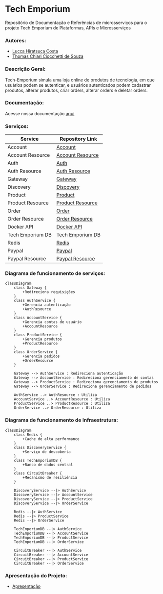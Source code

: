 # Tech Emporium
Repositório de Documentação e Referências de microsserviços para o projeto Tech Emporium de Plataformas, APIs e Microsserviços

### Autores:
- [Lucca Hiratsuca Costa](https://github.com/LuccaHiratsuca)
- [Thomas Chiari Ciocchetti de Souza](https://github.com/thomaschiari)

### Descrição Geral:
Tech-Emporium simula uma loja online de produtos de tecnologia, em que usuários podem se autenticar, e usuários autenticados podem cadastrar produtos, alterar produtos, criar orders, alterar orders e deletar orders. 

### Documentação:
Acesse nossa documentação [aqui](https://thomaschiari.github.io/platform.tech-emporium/)

### Serviços: 

| Service            | Repository Link                                                                                   |
|--------------------|---------------------------------------------------------------------------------------------------|
| Account            | [Account](https://github.com/LuccaHiratsuca/platform.store.account)                               |
| Account Resource   | [Account Resource](https://github.com/LuccaHiratsuca/platform.store.account-resource)             |
| Auth               | [Auth](https://github.com/LuccaHiratsuca/platform.store.auth)                                     |
| Auth Resource      | [Auth Resource](https://github.com/LuccaHiratsuca/platform.store.auth-resource)                   |
| Gateway            | [Gateway](https://github.com/LuccaHiratsuca/platform.store.gateway)                               |
| Discovery          | [Discovery](https://github.com/LuccaHiratsuca/platform.store.discovery)                           |
| Product            | [Product](https://github.com/thomaschiari/platform.tech-emporium.products)                        |
| Product Resource   | [Product Resource](https://github.com/thomaschiari/platform.tech-emporium.product-resource)       |
| Order              | [Order](https://github.com/thomaschiari/platform.tech-emporium.orders)                            |
| Order Resource     | [Order Resource](https://github.com/thomaschiari/platform.tech-emporium.order-resource)           |
| Docker API         | [Docker API](https://github.com/LuccaHiratsuca/platform.store.docker-api)                         |
| Tech Emporium DB   | [Tech Emporium DB](https://github.com/thomaschiari/platform.tech-emporium.db)                     |
| Redis              | [Redis](https://github.com/LuccaHiratsuca/platform.tech-emporium.redis)                           |
| Paypal             | [Paypal](https://github.com/LuccaHiratsuca/platform.tech-emporium.paypal)                         |
| Paypal Resource    | [Paypal Resource](https://github.com/LuccaHiratsuca/platform.tech-emporium.paypal-resource)       |


### Diagrama de funcionamento de serviços:

```mermaid
classDiagram
    class Gateway {
        +Redireciona requisições
    }
    class AuthService {
        +Gerencia autenticação
        +AuthResource
    }
    class AccountService {
        +Gerencia contas de usuário
        +AccountResource
    }
    class ProductService {
        +Gerencia produtos
        +ProductResource
    }
    class OrderService {
        +Gerencia pedidos
        +OrderResource
    }

    Gateway --> AuthService : Redireciona autenticação
    Gateway --> AccountService : Redireciona gerenciamento de contas
    Gateway --> ProductService : Redireciona gerenciamento de produtos
    Gateway --> OrderService : Redireciona gerenciamento de pedidos

    AuthService ..> AuthResource : Utiliza
    AccountService ..> AccountResource : Utiliza
    ProductService ..> ProductResource : Utiliza
    OrderService ..> OrderResource : Utiliza
```


### Diagrama de funcionamento de Infraestrutura:

```mermaid
classDiagram
    class Redis {
        +Cache de alta performance
    }
    class DiscoveryService {
        +Serviço de descoberta
    }
    class TechEmporiumDB {
        +Banco de dados central
    }
    class CircuitBreaker {
        +Mecanismo de resiliência
    }

    DiscoveryService --|> AuthService
    DiscoveryService --|> AccountService
    DiscoveryService --|> ProductService
    DiscoveryService --|> OrderService

    Redis --|> AuthService
    Redis --|> ProductService
    Redis --|> OrderService

    TechEmporiumDB --|> AuthService
    TechEmporiumDB --|> AccountService
    TechEmporiumDB --|> ProductService
    TechEmporiumDB --|> OrderService

    CircuitBreaker --|> AuthService
    CircuitBreaker --|> AccountService
    CircuitBreaker --|> ProductService
    CircuitBreaker --|> OrderService
```

### Apresentação do Projeto:
- [Apresentação](https://www.canva.com/design/DAGGGQxQAOk/whNCVZho9MY3qcaYNA9QvQ/edit?utm_content=DAGGGQxQAOk&utm_campaign=designshare&utm_medium=link2&utm_source=sharebutton)
